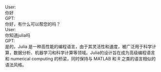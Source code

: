 User:<br>你好<br> 
GPT:<br>你好，有什么可以帮您的吗？<br> 
User:<br>你知道julia吗<br> 
GPT:<br>是的，Julia 是一种高性能的编程语言，由于其灵活性和速度，被广泛用于科学计算，数据分析、机器学习和科学计算等领域。Julia的设计旨在成为高级编程语言和 numerical computing 的桥梁，同时保持与 MATLAB 和 R 之类的语言相似的语法风格。<br> 

